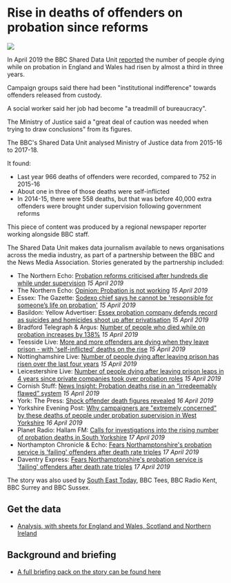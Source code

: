 # Rise in deaths of offenders on probation since reforms

![](https://ichef.bbci.co.uk/news/660/cpsprodpb/662B/production/_104555162_suecapelwithsoncasparattheangelofthenorthin2009courtesyofthecapelfamily.jpg)

In April 2019 the BBC Shared Data Unit [reported](https://www.bbc.co.uk/news/uk-46386117) the number of people dying while on probation in England and Wales had risen by almost a third in three years.

Campaign groups said there had been "institutional indifference" towards offenders released from custody.

A social worker said her job had become "a treadmill of bureaucracy".

The Ministry of Justice said a "great deal of caution was needed when trying to draw conclusions" from its figures.

The BBC's Shared Data Unit analysed Ministry of Justice data from 2015-16 to 2017-18.

It found:

- Last year 966 deaths of offenders were recorded, compared to 752 in 2015-16
- About one in three of those deaths were self-inflicted
- In 2014-15, there were 558 deaths, but that was before 40,000 extra offenders were brought under supervision following government reforms 

This piece of content was produced by a regional newspaper reporter working alongside BBC staff.

The Shared Data Unit makes data journalism available to news organisations across the media industry, as part of a partnership between the BBC and the News Media Association. Stories generated by the partnership included:

* The Northern Echo: [Probation reforms criticised after hundreds die while under supervision](https://www.thenorthernecho.co.uk/news/17573064.probation-reforms-criticised-after-hundreds-die-while-under-supervision/) *15 April 2019*
* The Northern Echo: [Opinion: Probation is not working](https://www.thenorthernecho.co.uk/opinion/17573265.probation-is-not-working/) *15 April 2019*
* Essex: The Gazette: [Sodexo chief says he cannot be 'responsible for someone’s life on probation'](https://www.gazette-news.co.uk/news/17575547.sodexo-chief-says-he-cant-be-responsible-for-someones-life-on-probation/) *15 April 2019*
* Basildon: Yellow Advertiser: [Essex probation company defends record as suicides and homicides shoot up after privatisation](https://www.yellowad.co.uk/article.cfm?id=141535&headline=Essex%20probation%20company%20defends%20record%20as%20suicides%20and%20homicides%20shoot%20up%20after%20privatisation&sectionIs=news&searchyear=2019) *15 April 2019*
* Bradford Telegraph & Argus: [Number of people who died while on probation increases by 138%](https://www.thetelegraphandargus.co.uk/news/17570723.number-of-people-who-died-while-on-probation-increases-by-138/) *15 April 2019*
* Teesside Live: [More and more offenders are dying when they leave prison - with 'self-inflicted' deaths on the rise](https://www.gazettelive.co.uk/news/teesside-news/more-more-offenders-dying-leave-16128718) *15 April 2019*
* Nottinghamshire Live: [Number of people dying after leaving prison has risen over the last four years](https://www.nottinghampost.com/news/uk-world-news/number-people-dying-after-leaving-2738931) *15 April 2019*
* Leicestershire Live: [Number of people dying after leaving prison leaps in 4 years since private companies took over probation roles](https://www.leicestermercury.co.uk/news/uk-world-news/number-people-dying-after-leaving-2738382) *15 April 2019*
* Cornish Stuff: [News Insight: Probation deaths rise in an “irredeemably flawed” system](https://cornishstuff.com/2019/04/15/news-insight-probation-deaths-rise-in-an-irredeemably-flawed-system/) *15 April 2019*
* York: The Press: [Shock offender death figures revealed](https://www.yorkpress.co.uk/news/17574801.number-of-offenders-who-die-while-under-supervision-revealed/) *16 April 2019* 
* Yorkshire Evening Post: [Why campaigners are "extremely concerned" by these deaths of people under probation supervision in West Yorkshire](https://www.yorkshireeveningpost.co.uk/news/crime/why-campaigners-are-extremely-concerned-by-these-deaths-of-people-under-probation-supervision-in-west-yorkshire-1-9715886) *16 April 2019*
* Planet Radio: Hallam FM: [Calls for investigations into the rising number of probation deaths in South Yorkshire](https://planetradio.co.uk/hallam/local/news/calls-for-investigations-into-the-rising-number-of-probation-deaths-in-south-yorkshire/) *17 April 2019* 
* Northampton Chronicle & Echo: [Fears Northamptonshire's probation service is 'failing' offenders after death rate triples](https://www.northamptonchron.co.uk/news/fears-northamptonshire-s-probation-service-is-failing-offenders-after-death-rate-triples-1-8894417) *17 April 2019*
* Daventry Express: [Fears Northamptonshire's probation service is 'failing' offenders after death rate triples](https://www.daventryexpress.co.uk/news/fears-northamptonshire-s-probation-service-is-failing-offenders-after-death-rate-triples-1-8894417) *17 April 2019*


The story was also used by [South East Today](https://drive.google.com/file/d/1HF9ublcgvr6GAeMgZRLJVTQ9KAJqBhIV/view?usp=sharing), BBC Tees, BBC Radio Kent, BBC Surrey and BBC Sussex.

## Get the data 

* [Analysis, with sheets for England and Wales, Scotland and Northern Ireland](https://docs.google.com/spreadsheets/d/1Ti4TO1Yz0agguM_BJhluCEFuT4cGNkH3iGrbEW0x1Hs/edit?usp=sharing)

## Background and briefing

* [A full briefing pack on the story can be found here](https://docs.google.com/document/d/13o7pZkKY_dAMdTcLiDwn_YcMAwyZ2xlS-j7Hi5UMsgo/edit?usp=sharing)
